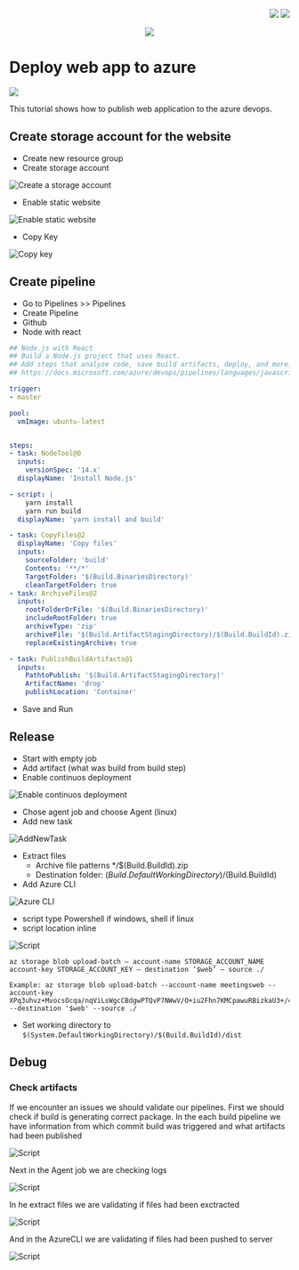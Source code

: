 
<!--Category:Article--> 
 <p align="right">
    <a href="http://productivitytools.tech/"><img src="Images/Header/ProductivityTools_green_40px_2.png" /><a> 
    <a href="https://github.com/pwujczyk/ProductivityTools.Articles"><img src="Images/Header/Github_border_40px.png" /></a>
</p>
<p align="center">
    <a href="http://productivitytools.tech/">
        <img src='Images/Header/LogoTitle_green_500px.png' />
    </a>
</p>

# Deploy web app to azure

<!--og-image-->
![](Images/Deploy.jpg)

This tutorial shows how to publish web application to the azure devops.

<!--more-->

## Create storage account for the website

- Create new resource group
- Create storage account

![Create a storage account](Images/CreateSTorageAccount.png)

- Enable static website

![Enable static website](Images/EnableStaticWebsite.png)

- Copy Key

![Copy key](Images/CopyKey.png)

## Create pipeline

- Go to Pipelines >> Pipelines
- Create Pipeline
- Github
- Node with react

```yaml
## Node.js with React
## Build a Node.js project that uses React.
## Add steps that analyze code, save build artifacts, deploy, and more:
## https://docs.microsoft.com/azure/devops/pipelines/languages/javascript

trigger:
- master

pool:
  vmImage: ubuntu-latest


steps:
- task: NodeTool@0
  inputs:
    versionSpec: '14.x'
  displayName: 'Install Node.js'

- script: |
    yarn install
    yarn run build
  displayName: 'yarn install and build'

- task: CopyFiles@2
  displayName: 'Copy files'
  inputs:
    sourceFolder: 'build' 
    Contents: '**/*'
    TargetFolder: '$(Build.BinariesDirectory)'
    cleanTargetFolder: true
- task: ArchiveFiles@2
  inputs:
    rootFolderOrFile: '$(Build.BinariesDirectory)'
    includeRootFolder: true
    archiveType: 'zip'
    archiveFile: '$(Build.ArtifactStagingDirectory)/$(Build.BuildId).zip'
    replaceExistingArchive: true

- task: PublishBuildArtifacts@1
  inputs:
    PathtoPublish: '$(Build.ArtifactStagingDirectory)'
    ArtifactName: 'drop'
    publishLocation: 'Container'
```

- Save and Run

## Release
- Start with empty job
- Add artifact (what was build from build step)
- Enable continuos deployment 

![Enable continuos deployment]("Images/EnableContinuosDeployment.png")

- Chose agent job and choose Agent (linux)
- Add new task

![AddNewTask](Images/AddNewTask.png)

- Extract files
   - Archive file patterns */$(Build.BuildId).zip
   - Destination folder: $(Build.DefaultWorkingDirectory)/$(Build.BuildId)
- Add Azure CLI

![Azure CLI](Images/AzureCLI.png)

- script type Powershell if windows, shell if linux
- script location inline

![Script](Images/Script.png)

```
az storage blob upload-batch — account-name STORAGE_ACCOUNT_NAME account-key STORAGE_ACCOUNT_KEY — destination ‘$web’ — source ./

Example: az storage blob upload-batch --account-name meetingsweb --account-key XPq3uhvz+MvocsOcqa/nqViLsWgcCBdgwPTQvP7NWwV/O+iu2Fhn7KMCpawuRBizkaU3+/4OMaxiLzKBxTZw== --destination '$web' --source ./
```

- Set working directory to ```$(System.DefaultWorkingDirectory)/$(Build.BuildId)/dist```

## Debug

### Check artifacts
If we encounter an issues we should validate our pipelines. First we should check if build is generating correct package. In the each build pipeline we have information from which commit build was triggered and what artifacts had been published

![Script](Images/Artifacts.png)

Next in the Agent job we are checking logs

![Script](Images/AgentJob.png)

In he extract files we are validating if files had been exctracted 

![Script](Images/ExtractedFiles.png)

And in the AzureCLI we are validating if files had been pushed to server

![Script](Images/AzureCLIPush.png)
